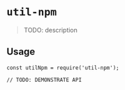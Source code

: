 # `util-npm`

> TODO: description

## Usage

```
const utilNpm = require('util-npm');

// TODO: DEMONSTRATE API
```
